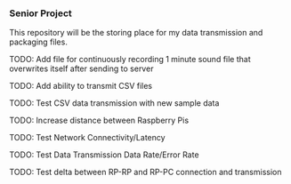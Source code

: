 ### Senior Project

This repository will be the storing place for my data transmission and packaging files.

TODO: Add file for continuously recording 1 minute sound file that overwrites itself after sending to server

TODO: Add ability to transmit CSV files

TODO: Test CSV data transmission with new sample data

TODO: Increase distance between Raspberry Pis

TODO: Test Network Connectivity/Latency

TODO: Test Data Transmission Data Rate/Error Rate

TODO: Test delta between RP-RP and RP-PC connection and transmission
